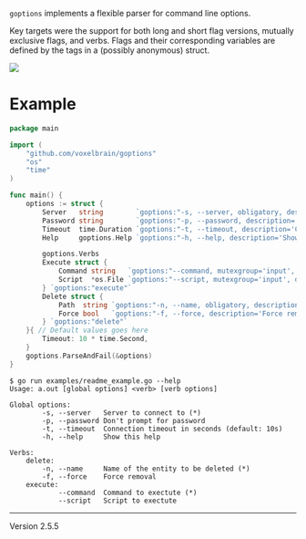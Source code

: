 `goptions` implements a flexible parser for command line options.

Key targets were the support for both long and short flag versions, mutually
exclusive flags, and verbs. Flags and their corresponding variables are defined
by the tags in a (possibly anonymous) struct.

![](https://circleci.com/gh/voxelbrain/goptions.png?circle-token=27cd98362d475cfa8c586565b659b2204733f25c)

# Example

```Go
package main

import (
	"github.com/voxelbrain/goptions"
	"os"
	"time"
)

func main() {
	options := struct {
		Server   string        `goptions:"-s, --server, obligatory, description='Server to connect to'"`
		Password string        `goptions:"-p, --password, description='Don\\'t prompt for password'"`
		Timeout  time.Duration `goptions:"-t, --timeout, description='Connection timeout in seconds'"`
		Help     goptions.Help `goptions:"-h, --help, description='Show this help'"`

		goptions.Verbs
		Execute struct {
			Command string   `goptions:"--command, mutexgroup='input', description='Command to exectute', obligatory"`
			Script  *os.File `goptions:"--script, mutexgroup='input', description='Script to exectute', rdonly"`
		} `goptions:"execute"`
		Delete struct {
			Path  string `goptions:"-n, --name, obligatory, description='Name of the entity to be deleted'"`
			Force bool   `goptions:"-f, --force, description='Force removal'"`
		} `goptions:"delete"`
	}{ // Default values goes here
		Timeout: 10 * time.Second,
	}
	goptions.ParseAndFail(&options)
}
```

```
$ go run examples/readme_example.go --help
Usage: a.out [global options] <verb> [verb options]

Global options:
        -s, --server   Server to connect to (*)
        -p, --password Don't prompt for password
        -t, --timeout  Connection timeout in seconds (default: 10s)
        -h, --help     Show this help

Verbs:
    delete:
        -n, --name     Name of the entity to be deleted (*)
        -f, --force    Force removal
    execute:
            --command  Command to exectute (*)
            --script   Script to exectute
```

---
Version 2.5.5
